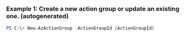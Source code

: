 ### Example 1: Create a new action group or update an existing one. (autogenerated)
```powershell
PS C:\> New-AzActionGroup -ActionGroupId {ActionGroupId}
```

